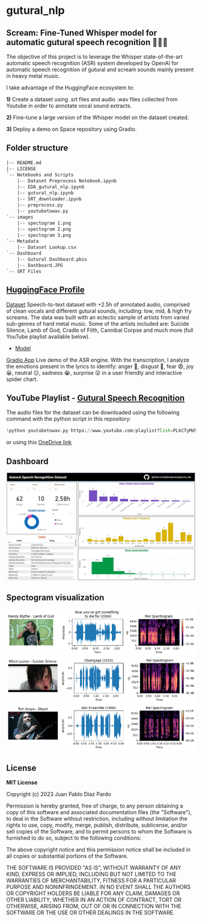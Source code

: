 # gutural_nlp

## Scream: Fine-Tuned Whisper model for automatic gutural speech recognition 🤟🤟🤟
The objective of this project is to leverage the Whisper state-of-the-art automatic speech recognition (ASR) system developed by OpenAI for automatic speech recognition of gutural and scream sounds mainly present in heavy metal music.

I take advantage of the HuggingFace ecosystem to:

**1)** Create a dataset using .srt files and audio .wav files collected from Youtube in order to annotate vocal sound extracts.

**2)** Fine-tune a large version of the Whisper model on the dataset created.

**3)** Deploy a demo on Space repository using Gradio.

## Folder structure

```
|-- README.md
|-- LICENSE
`-- Notebooks and Scripts
    |-- Dataset Preprocess Notebook.ipynb
    |-- EDA_gutural_nlp.ipynb
    |-- gutural_nlp.ipynb
    |-- SRT_downloader.ipynb
    |-- preprocess.py
    |-- youtubetowav.py
`-- images
    |-- spectogram 1.png
    |-- spectogram 2.png
    |-- spectogram 3.png
`-- Metadata
    |-- Dataset Lookup.csv
`-- Dashboard
    |-- Gutural Dashboard.pbix
    |-- Dashboard.JPG
`-- SRT Files
```
## [HuggingFace Profile](https://huggingface.co/jpdiazpardo)

[Dataset](https://huggingface.co/datasets/jpdiazpardo/guturalScream_metalVocals)
Speech-to-text dataset with +2.5h of annotated audio, comprised of clean vocals and different gutural sounds, including: low, mid, & high fry screams. The data was built with an eclectic sample of artists from varied sub-genres of hard metal music. Some of the artists included are: Suicide Silence, Lamb of God, Cradle of Filth, Cannibal Corpse and much more (full YouTube playlist available below).
  
* [Model](https://huggingface.co/jpdiazpardo/whisper-tiny-metal)
  
[Gradio App](https://huggingface.co/spaces/jpdiazpardo/jpdiazpardo-whisper-tiny-metal)
Live demo of the ASR engine. With the transcription, I analyze the emotions present in the lyrics to identify: anger 🤬, disgust 🤢, fear 😨, joy 😀, neutral 😐, sadness 😭, surprise 😲 in a user friendly and interactive spider chart.

## YouTube Playlist - [Gutural Speech Recognition](https://www.youtube.com/playlist?list=PLkCTyMdVt0AHgp-80jqskjUtfHo-Ht4xy)
The audio files for the dataset can be downloaded using the following command with the python script in this repository:
```python
!python youtubetowav.py https://www.youtube.com/playlist?list=PLkCTyMdVt0AHgp-80jqskjUtfHo-Ht4xy
```
or using this [OneDrive link](https://livejaverianaedu-my.sharepoint.com/:f:/g/personal/juandiazp_javeriana_edu_co/EgXL8iZjxP9HsGKI7cbtMNMBOZJYtdVogvN_zX5-p8uC9A?e=gSJ6vR)

## Dashboard
![Alt text](Dashboard/Dashboard.JPG?raw=true)

## Spectogram visualization
![Alt text](images/spectogram_1.png?raw=true)
![Alt text](images/spectogram_2.png?raw=true)
![Alt text](images/spectogram_3.png?raw=true)

## License
**MIT License**

Copyright (c) 2023 Juan Pablo Díaz Pardo

Permission is hereby granted, free of charge, to any person obtaining a copy
of this software and associated documentation files (the "Software"), to deal
in the Software without restriction, including without limitation the rights
to use, copy, modify, merge, publish, distribute, sublicense, and/or sell
copies of the Software, and to permit persons to whom the Software is
furnished to do so, subject to the following conditions:

The above copyright notice and this permission notice shall be included in all
copies or substantial portions of the Software.

THE SOFTWARE IS PROVIDED "AS IS", WITHOUT WARRANTY OF ANY KIND, EXPRESS OR
IMPLIED, INCLUDING BUT NOT LIMITED TO THE WARRANTIES OF MERCHANTABILITY,
FITNESS FOR A PARTICULAR PURPOSE AND NONINFRINGEMENT. IN NO EVENT SHALL THE
AUTHORS OR COPYRIGHT HOLDERS BE LIABLE FOR ANY CLAIM, DAMAGES OR OTHER
LIABILITY, WHETHER IN AN ACTION OF CONTRACT, TORT OR OTHERWISE, ARISING FROM,
OUT OF OR IN CONNECTION WITH THE SOFTWARE OR THE USE OR OTHER DEALINGS IN THE
SOFTWARE.
